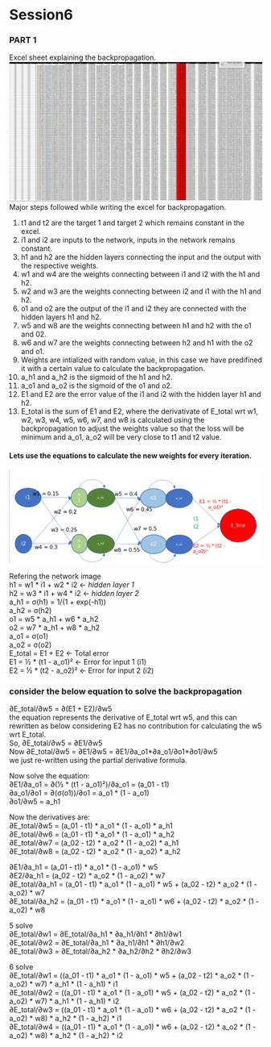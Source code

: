 # Session6  

### PART 1  
Excel sheet explaining the backpropagation.  
![Alt text](images/excel_img.png "a title")
Major steps followed while writing the excel for backpropagation.

1. t1 and t2 are the target 1 and target 2 which remains constant in the excel.  
2. i1 and i2 are inputs to the network, inputs in the network remains constant.  
3. h1 and h2 are the hidden layers connecting the input and the output with the respective weights.  
4. w1 and w4 are the weights connecting between i1 and i2 with the h1 and h2.  
5. w2 and w3 are the weights connecting between i2 and i1 with the h1 and h2.  
6. o1 and o2 are the output of the i1 and i2 they are connected with the hidden layers h1 and h2.
7. w5 and w8 are the weights connecting between h1 and h2 with the o1 and 02.
8. w6 and w7 are the weights connecting between h2 and h1 with the o2 and o1.
9. Weights are intialized with random value, in this case we have predifined it with a certain value to calculate the backpropagation.
10. a_h1 and a_h2 is the sigmoid of the h1 and h2.
11. a_o1 and a_o2 is the sigmoid of the o1 and o2.
12. E1 and E2 are the error value of the i1 and i2 with the hidden layer h1 and h2.
13. E_total is the sum of E1 and E2, where the derivativate of E_total wrt w1, w2, w3, w4, w5, w6, w7, and w8 is calculated using the backpropagation to adjust the weights value so that the loss will be minimum and a_o1, a_o2 will be very close to t1 and t2 value.

#### Lets use the equations to calculate the new weights for every iteration.
![Alt text](images/network.png "a title")

Refering the network image  
 h1 = w1 \* i1 + w2 \* i2    <- *hidden layer 1*  
 h2 = w3 \* i1 + w4 \* i2  <- *hidden layer 2*  
 a_h1 = σ(h1) = 1/(1 + exp(-h1))  
 a_h2 = σ(h2)  
 o1 = w5 \* a_h1 + w6 \* a_h2  
 o2 = w7 \* a_h1 + w8 \* a_h2  
 a_o1 = σ(o1)  
 a_o2 = σ(o2)  
 E_total = E1 + E2  <- Total error  
 E1 = ½ \*  (t1 - a_o1)²  <- Error for input 1 (i1)  
 E2 = ½ \*  (t2 - a_o2)²  <- Error for input 2 (i2)  
 
### consider the below equation to solve the backpropagation  
∂E_total/∂w5 = ∂(E1 + E2)/∂w5  
 the equation represents the derivative of E_total wrt w5, and this can rewritten as below considering E2 has no contribution for calculating the w5 wrt E_total.  
 So, ∂E_total/∂w5 = ∂E1/∂w5  
 Now
 ∂E_total/∂w5 = ∂E1/∂w5 = ∂E1/∂a_o1*∂a_o1/∂o1*∂o1/∂w5  
 we just re-written using the partial derivative formula.

 Now solve the equation:  
 ∂E1/∂a_o1 = ∂(½ * (t1 - a_o1)²)/∂a_o1 = (a_01 - t1)  
 ∂a_o1/∂o1 =  ∂(σ(o1))/∂o1 = a_o1 * (1 - a_o1)  
 ∂o1/∂w5 = a_h1


 Now the derivatives are:  
 ∂E_total/∂w5 = (a_01 - t1) * a_o1 * (1 - a_o1) *  a_h1  
 ∂E_total/∂w6 = (a_01 - t1) * a_o1 * (1 - a_o1) *  a_h2  
 ∂E_total/∂w7 = (a_02 - t2) * a_o2 * (1 - a_o2) *  a_h1  
 ∂E_total/∂w8 = (a_02 - t2) * a_o2 * (1 - a_o2) *  a_h2  

 ∂E1/∂a_h1 = (a_01 - t1) * a_o1 * (1 - a_o1) * w5  
 ∂E2/∂a_h1 = (a_02 - t2) * a_o2 * (1 - a_o2) * w7  
 ∂E_total/∂a_h1 = (a_01 - t1) * a_o1 * (1 - a_o1) * w5 +  (a_02 - t2) * a_o2 * (1 - a_o2) * w7  
 ∂E_total/∂a_h2 = (a_01 - t1) * a_o1 * (1 - a_o1) * w6 +  (a_02 - t2) * a_o2 * (1 - a_o2) * w8  

 5 solve  
 ∂E_total/∂w1 = ∂E_total/∂a_h1 * ∂a_h1/∂h1 * ∂h1/∂w1  
 ∂E_total/∂w2 = ∂E_total/∂a_h1 * ∂a_h1/∂h1 * ∂h1/∂w2  
 ∂E_total/∂w3 = ∂E_total/∂a_h2 * ∂a_h2/∂h2 * ∂h2/∂w3  

 6 solve  
 ∂E_total/∂w1 = ((a_01 - t1) * a_o1 * (1 - a_o1) * w5 +  (a_02 - t2) * a_o2 * (1 - a_o2) * w7) * a_h1 * (1 - a_h1) * i1  
 ∂E_total/∂w2 = ((a_01 - t1) * a_o1 * (1 - a_o1) * w5 +  (a_02 - t2) * a_o2 * (1 - a_o2) * w7) * a_h1 * (1 - a_h1) * i2  
 ∂E_total/∂w3 = ((a_01 - t1) * a_o1 * (1 - a_o1) * w6 +  (a_02 - t2) * a_o2 * (1 - a_o2) * w8) * a_h2 * (1 - a_h2) * i1  
 ∂E_total/∂w4 = ((a_01 - t1) * a_o1 * (1 - a_o1) * w6 +  (a_02 - t2) * a_o2 * (1 - a_o2) * w8) * a_h2 * (1 - a_h2) * i2  
 
 
 
 
 



